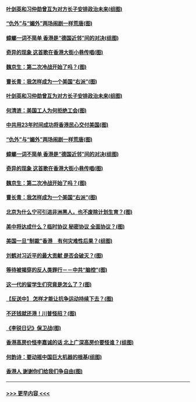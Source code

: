 #### [叶剑英和习仲勋曾互为对方长子安排政治未来(组图)](../pages/p4/907786.md?t=09182300) 
#### [“仇外”与“媚外”两场闹剧一样荒唐(图)](../pages/p4/907689.md?t=09182300) 
#### [蟑螂一词不简单 香港是“德国近邻”间的对决(组图)](../pages/p4/907618.md?t=09182300) 
#### [奇异的现象 这首歌在香港大街小巷传唱(图)](../pages/p4/907583.md?t=09182300) 
#### [魏京生：第二次冷战开始了吗？(图)](../pages/p4/907581.md?t=09182300) 
#### [曹长青：我怎样成为一个美国“右派”(图)](../pages/p4/907580.md?t=09182300) 
#### [叶剑英和习仲勋曾互为对方长子安排政治未来(组图)](../pages/p4/907786.md?t=09182300) 
#### [何清涟：美国工人为何拒绝工会(图)](../pages/p4/907701.md?t=09182300) 
#### [中共用23年时间成功将香港民心交付美国(图)](../pages/p4/907698.md?t=09182300) 
#### [“仇外”与“媚外”两场闹剧一样荒唐(图)](../pages/p4/907689.md?t=09182300) 
#### [蟑螂一词不简单 香港是“德国近邻”间的对决(组图)](../pages/p4/907618.md?t=09182300) 
#### [奇异的现象 这首歌在香港大街小巷传唱(图)](../pages/p4/907583.md?t=09182300) 
#### [魏京生：第二次冷战开始了吗？(图)](../pages/p4/907581.md?t=09182300) 
#### [曹长青：我怎样成为一个美国“右派”(图)](../pages/p4/907580.md?t=09182300) 
#### [北京为什么宁可引进非洲黑人，也不废除计划生育？(图)](../pages/p4/907577.md?t=09182300) 
#### [美中将达成什么？临时协议 秘密协议 全面协议？(图)](../pages/p4/907576.md?t=09182300) 
#### [美国一旦“制裁”香港　有何灾难性后果？(组图)](../pages/p4/907575.md?t=09182300) 
#### [刘鹤对习近平的最大贡献 是否会破灭？(图)](../pages/p4/907509.md?t=09182300) 
#### [等待被揭穿的反人类罪行－－中共“脑控”(图)](../pages/p4/907167.md?t=09182300) 
#### [这一代的留学生们究竟是怎么了？(图)](../pages/p4/907473.md?t=09182300) 
#### [【反送中】 怎样才能让抗争运动持续下去？(图)](../pages/p4/907466.md?t=09182300) 
#### [不还钱就还港！川普怪招？(图)](../pages/p4/907474.md?t=09182300) 
#### [《李锐日记》保卫战(图)](../pages/p4/907465.md?t=09182300) 
#### [香港高房价怪李嘉诚的话 北上广深高房价要怪谁？(组图)](../pages/p4/907471.md?t=09182300) 
#### [何韵诗：要动摇中国巨大机器的根基(组图)](../pages/p4/907469.md?t=09182300) 
#### [香港人 谢谢你们给我们争自由(图)](../pages/p4/907402.md?t=09182300) 

----
#### [ >>> 更早内容 <<< ](../indexes/p4-earlier.md)

